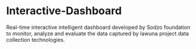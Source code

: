 # Interactive-Dashboard
Real-time interactive intelligent dashboard developed by Sodzo foundation to monitor, analyze and evaluate the data captured by lawuna project data collection technologies.
